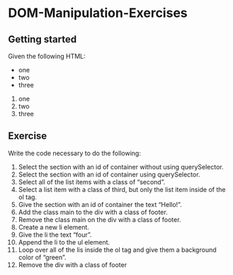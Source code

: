 # DOM-Manipulation-Exercises
## **Getting started**

Given the following HTML:

<!DOCTYPE html>
<html lang="en">
<head>
    <meta charset="UTF-8">
    <title>Document</title>
</head>
<body>
    <div class="header">
    </div>
    <section id="container">
        <ul>
            <li class="first">one</li>
            <li class="second">two</li>
            <li class="third">three</li>
        </ul>
        <ol>
            <li class="first">one</li>
            <li class="second">two</li>
            <li class="third">three</li>
        </ol>
    </section>
    <div class="footer">
    </div>
</body>
</html>

## **Exercise**

Write the code necessary to do the following:

1. Select the section with an id of container without using querySelector.
2. Select the section with an id of container using querySelector.
3. Select all of the list items with a class of “second”.
4. Select a list item with a class of third, but only the list item inside of the ol tag.
5. Give the section with an id of container the text “Hello!”.
6. Add the class main to the div with a class of footer.
7. Remove the class main on the div with a class of footer.
8. Create a new li element.
9. Give the li the text “four”.
10. Append the li to the ul element.
11. Loop over all of the lis inside the ol tag and give them a background color of “green”.
12. Remove the div with a class of footer
